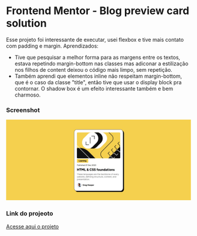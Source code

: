 # Frontend Mentor - Blog preview card solution

Esse projeto foi interessante de executar, usei flexbox e tive mais contato com padding e margin.
Aprendizados: 
  - Tive que pesquisar a melhor forma para as margens entre os textos, estava repetindo margin-bottom nas  classes mas adiconar a estilização nos filhos de content deixou o código mais limpo, sem repetição.
  - Também aprendi que elementos inline não respeitam margin-bottom, que é o caso da classe "title", então tive que usar o display block pra contornar.
O shadow box é um efeito interessante também e bem charmoso.

### Screenshot

![](/assets/images/screenshot.jpg)

### Link do projeoto
[Acesse aqui o projeto](https://blog-preview-card-eta-pink.vercel.app/)

